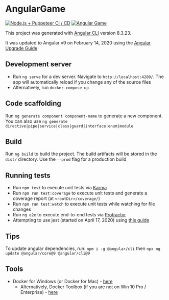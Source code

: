 # AngularGame

[![Node.js + Puppeteer CI / CD](https://github.com/Wolven531/angular-game/workflows/Node.js%20+%20Puppeteer%20CI%20/%20CD/badge.svg)](https://github.com/Wolven531/angular-game/actions?query=workflow%3A%22Node.js+%2B+Puppeteer+CI+%2F+CD%22)
[![Angular Game](https://circleci.com/gh/Wolven531/angular-game.svg?style=shield)](https://app.circleci.com/pipelines/github/Wolven531/angular-game)

This project was generated with [Angular CLI](https://github.com/angular/angular-cli) version 8.3.23.

It was updated to Angular v9 on February 14, 2020 using the [Angular Upgrade Guide](https://update.angular.io/#8.0:9.0)

## Development server

* Run `ng serve` for a dev server. Navigate to `http://localhost:4200/`. The app will automatically reload if you change any of the source files
* Alternatively, run `docker-compose up`

## Code scaffolding

Run `ng generate component component-name` to generate a new component. You can also use `ng generate directive|pipe|service|class|guard|interface|enum|module`

## Build

Run `ng build` to build the project. The build artifacts will be stored in the `dist/` directory. Use the `--prod` flag for a production build

## Running tests

* Run `npm test` to execute unit tests via [Karma](https://karma-runner.github.io)
* Run `npm run test:coverage` to execute unit tests and generate a coverage report (at `<rootDir>/coverage/`)
* Run `npm run test:watch` to execute unit tests while watching for file changes
* Run `ng e2e` to execute end-to-end tests via [Protractor](http://www.protractortest.org/)
* Attempting to use jest (started on April 17, 2020) using [this guide](https://itnext.io/how-to-use-jest-in-angular-aka-make-unit-testing-great-again-e4be2d2e92d1)

## Tips

To update angular dependencies, run: `npm i -g @angular/cli` then `npx ng update @angular/core@9 @angular/cli@9`

## Tools

* Docker for Windows (or Docker for Mac) - [here](https://hub.docker.com/editions/community/docker-ce-desktop-windows/)
  * Alternatively, Docker Toolbox (if you are not on Win 10 Pro / Enterprise) - [here](https://github.com/docker/toolbox/releases)
